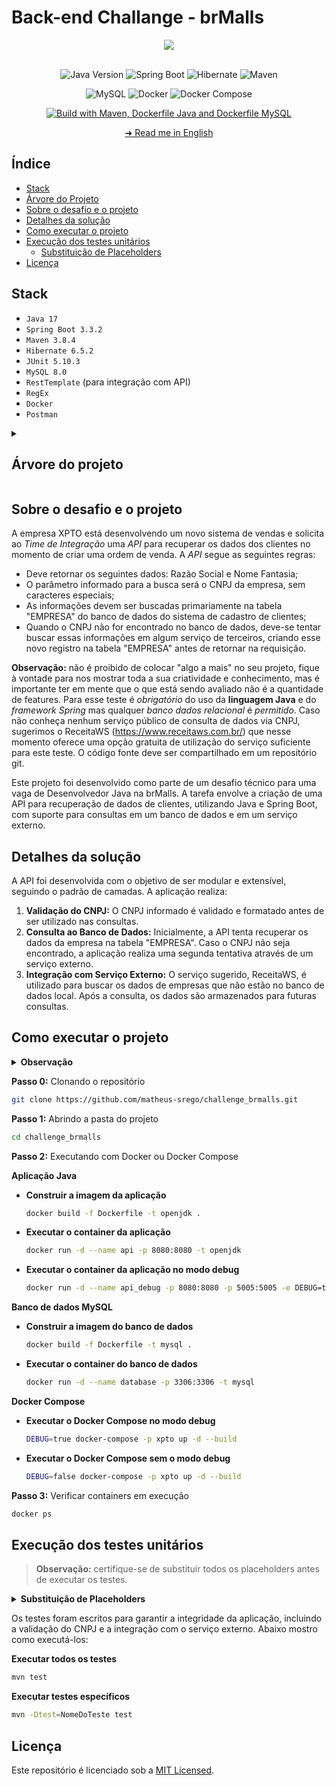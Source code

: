 # Back-end Challange - brMalls

<div align="center">
  <img src="https://investidorsardinha.r7.com/wp-content/uploads/2020/04/brmalls.png"/>
</div>

</br>

<div align="center">

![Java Version](https://img.shields.io/badge/Java-v17-important)
![Spring Boot](https://img.shields.io/badge/spring_boot-%236DB33F)
![Hibernate](https://img.shields.io/badge/hibernate-%2359666C)
![Maven](https://img.shields.io/badge/maven-%23C71A36)

</div>

<div align="center">

![MySQL](https://img.shields.io/badge/mysql-%234479A1)
![Docker](https://img.shields.io/badge/docker-%232496ED)
![Docker Compose](https://img.shields.io/badge/docker--compose-%230055A4)

</div>

<div align="center">

[![Build with Maven, Dockerfile Java and Dockerfile MySQL](https://github.com/matheus-srego/challenge_brmalls/actions/workflows/ci.yaml/badge.svg)](https://github.com/matheus-srego/challenge_brmalls/actions/workflows/ci.yaml)

</div>

<div align="center">

[➜ Read me in English](https://github.com/matheus-srego/challenge_brmalls/blob/main/README.md)

</div>

## Índice

  - [Stack](#stack)
  - [Árvore do Projeto](#arvore-do-projeto)
  - [Sobre o desafio e o projeto](#sobre-o-desafio-e-o-projeto)
  - [Detalhes da solução](#detalhes-da-solução)
  - [Como executar o projeto](#como-executar-o-projeto)
  - [Execução dos testes unitários](#execução-dos-testes-unitários)
    - [Substituição de Placeholders](#substituição-de-placeholders)
  - [Licença](#licença)

## Stack

  - `Java 17`
  - `Spring Boot 3.3.2`
  - `Maven 3.8.4`
  - `Hibernate 6.5.2`
  - `JUnit 5.10.3`
  - `MySQL 8.0`
  - `RestTemplate` (para integração com API)
  - `RegEx`
  - `Docker`
  - `Postman`

<details>
    <summary><h2 id="arvore-do-projeto">Árvore do projeto</h2></summary>

```bash
.
├── LICENSE
├── README.md
├── docker-compose.yml
├── mysql
│   ├── Dockerfile
│   └── queries
│       ├── 0.database.sql
│       ├── 1.table_empresa.sql
│       └── 2.insert_data.sql
├── tools
│   ├── postman
│   │   └── challange_brmalls.postman_collection.json
│   ├── readme
│   │   └── README.pt-BR.md
│   └── scripts
│       ├── clean.sh
│       ├── docker_java.sh
│       ├── docker_mysql.sh
│       └── wait-for-mysql.sh
└── xpto
    ├── Dockerfile
    ├── mvnw
    ├── mvnw.cmd
    ├── pom.xml
    └── src
        ├── main
        │   ├── java
        │   │   └── br
        │   │       └── com
        │   │           └── brmalls
        │   │               └── xpto
        │   │                   ├── XptoApplication.java
        │   │                   ├── controllers
        │   │                   │   ├── CompanyController.java
        │   │                   │   └── TestDockerController.java
        │   │                   ├── daos
        │   │                   │   └── CompanyDAO.java
        │   │                   ├── dtos
        │   │                   │   ├── CompanyDataResponseDTO.java
        │   │                   │   └── ErrorResponseDTO.java
        │   │                   ├── exceptions
        │   │                   │   └── GlobalExceptionHandler.java
        │   │                   ├── models
        │   │                   │   ├── AbstractModel.java
        │   │                   │   └── CompanyModel.java
        │   │                   ├── services
        │   │                   │   ├── CompanyService.java
        │   │                   │   └── impls
        │   │                   │       └── CompanyServiceImpl.java
        │   │                   └── utils
        │   │                       ├── CNPJUtils.java
        │   │                       ├── CONSTANTS.java
        │   │                       ├── FormatUtils.java
        │   │                       └── logs
        │   │                           ├── ControllerLoggingAspect.java
        │   │                           ├── OriginalClassName.java
        │   │                           └── ServiceLoggingAspect.java
        │   └── resources
        │       └── application.properties
        └── test
            └── java
                └── br
                    └── com
                        └── brmalls
                            └── xpto
                                ├── XptoApplicationTests.java
                                ├── controllers
                                │   └── CompanyControllerTest.java
                                ├── daos
                                │   └── CompanyDAOTest.java
                                ├── exceptions
                                │   └── GlobalExceptionHandlerTest.java
                                ├── services
                                │   └── impls
                                │       └── CompanyServiceImplTest.java
                                └── utils
                                    ├── CNPJUtilsTest.java
                                    └── FormatUtilsTest.java
```
</details>

## Sobre o desafio e o projeto

A empresa XPTO está desenvolvendo um novo sistema de vendas e solicita ao *Time de Integração* uma *API* para recuperar os dados dos clientes no momento de criar uma ordem de venda. A *API* segue as seguintes regras:

- Deve retornar os seguintes dados: Razão Social e Nome Fantasia;
- O parâmetro informado para a busca será o CNPJ da empresa, sem caracteres especiais;
- As informações devem ser buscadas primariamente na tabela "EMPRESA" do banco de dados do sistema de cadastro de clientes;
- Quando o CNPJ não for encontrado no banco de dados, deve-se tentar buscar essas informações em algum serviço de terceiros, criando esse novo registro na tabela "EMPRESA" antes de retornar na requisição.

**Observação:** não é proibido de colocar "algo a mais" no seu projeto, fique à vontade para nos mostrar toda a sua criatividade e conhecimento, mas é importante ter em mente que o que está sendo avaliado não é a quantidade de features. Para esse teste é *obrigatório* do uso da **linguagem Java** e do *framework Spring* mas qualquer *banco dados relacional* é *permitido*. Caso não conheça nenhum serviço público de consulta de dados via CNPJ, sugerimos o ReceitaWS (https://www.receitaws.com.br/) que nesse momento oferece uma opção gratuita de utilização do serviço suficiente para este teste. O código fonte deve ser compartilhado em um repositório git.

Este projeto foi desenvolvido como parte de um desafio técnico para uma vaga de Desenvolvedor Java na brMalls. A tarefa envolve a criação de uma API para recuperação de dados de clientes, utilizando Java e Spring Boot, com suporte para consultas em um banco de dados e em um serviço externo.

## Detalhes da solução

A API foi desenvolvida com o objetivo de ser modular e extensível, seguindo o padrão de camadas. A aplicação realiza:

1. **Validação do CNPJ:** O CNPJ informado é validado e formatado antes de ser utilizado nas consultas.
2. **Consulta ao Banco de Dados:** Inicialmente, a API tenta recuperar os dados da empresa na tabela "EMPRESA". Caso o CNPJ não seja encontrado, a aplicação realiza uma segunda tentativa através de um serviço externo.
3. **Integração com Serviço Externo:** O serviço sugerido, ReceitaWS, é utilizado para buscar os dados de empresas que não estão no banco de dados local. Após a consulta, os dados são armazenados para futuras consultas.

## Como executar o projeto

<details>
    <summary><strong>Observação</strong></summary>
    <p>Antes de executar o projeto é necessário ir até os arquivos application.properties, Dockerfile do MySQL e docker-compose.yml e modificar:</p>
    <ul style="list-style-type: none;">
        <li><strong>PLACEHOLDER_DB_USERNAME</strong>: Substitua pelo nome de usuário do banco de dados "root".</li>
        <li><strong>PLACEHOLDER_DB_PASSWORD</strong>: Substitua pela senha do banco de dados que desejar.</li>
    </ul>
</details>

**Passo 0:** Clonando o repositório
```bash
git clone https://github.com/matheus-srego/challenge_brmalls.git
```

**Passo 1:** Abrindo a pasta do projeto
```bash
cd challenge_brmalls
```

**Passo 2:** Executando com Docker ou Docker Compose

   **Aplicação Java**
   - **Construir a imagem da aplicação**
     ```bash
     docker build -f Dockerfile -t openjdk .
     ```
   - **Executar o container da aplicação**
     ```bash
     docker run -d --name api -p 8080:8080 -t openjdk
     ```
   - **Executar o container da aplicação no modo debug**
     ```bash
     docker run -d --name api_debug -p 8080:8080 -p 5005:5005 -e DEBUG=true openjdk
     ```
  
   **Banco de dados MySQL**
   - **Construir a imagem do banco de dados**
     ```bash
     docker build -f Dockerfile -t mysql .
     ```
   - **Executar o container do banco de dados**
     ```bash
     docker run -d --name database -p 3306:3306 -t mysql
     ```

   **Docker Compose**
   - **Executar o Docker Compose no modo debug**
     ```bash
     DEBUG=true docker-compose -p xpto up -d --build
     ```
   - **Executar o Docker Compose sem o modo debug**
     ```bash
     DEBUG=false docker-compose -p xpto up -d --build
     ```

**Passo 3:** Verificar containers em execução
```bash
docker ps
```

## Execução dos testes unitários

> **Observação:** certifique-se de substituir todos os placeholders antes de executar os testes.
<details>
  <summary><strong id="substituição-de-placeholders">Substituição de Placeholders</strong></summary>
  <p>Para que se realizem os testes, é necessário substituir os placeholders que estão nos testes. Abaixo se encontra cada arquivo com seus placeholders.</p>

  <h3>CompanyControllerTest</h3>
  <ul style="list-style-type: none;">
    <li><strong>CNPJ_PLACEHOLDER</strong>: Substitua por um CNPJ válido.</li>
    <li><strong>SOCIAL_NAME_PLACEHOLDER</strong>: Substitua pelo nome social da empresa correspondente ao CNPJ.</li>
    <li><strong>INVALID_CNPJ_PLACEHOLDER</strong>: Substitua por um CNPJ inválido.</li>
  </ul>

  <h3>CompanyServiceImplTest</h3>
  <ul style="list-style-type: none;">
    <li><strong>CNPJ_PLACEHOLDER</strong>: Substitua por um CNPJ válido.</li>
    <li><strong>SOCIAL_NAME_PLACEHOLDER</strong>: Substitua pelo nome social da empresa correspondente ao CNPJ.</li>
    <li><strong>FANTASY_NAME_PLACEHOLDER</strong>: Substitua pelo nome fantasia da empresa correspondente ao CNPJ.</li>
  </ul>

  <h3>CompanyDAOTest</h3>
  <ul style="list-style-type: none;">
    <li><strong>PLACEHOLDER_DB_USERNAME</strong>: Substitua pelo nome de usuário do banco de dados (por exemplo, "root").</li>
    <li><strong>PLACEHOLDER_DB_PASSWORD</strong>: Substitua pela senha do banco de dados.</li>
    <li><strong>CNPJ_PLACEHOLDER</strong>: Substitua por um CNPJ válido.</li>
    <li><strong>INVALID_CNPJ_PLACEHOLDER</strong>: Substitua por um CNPJ inválido.</li>
  </ul>

  <h3>GlobalExceptionHandlerTest</h3>
  <ul style="list-style-type: none;">
    <li><strong>CNPJ_PLACEHOLDER</strong>: Substitua por um CNPJ válido.</li>
  </ul>

  <h3>CNPJUtilsTest</h3>
  <ul style="list-style-type: none;">
    <li><strong>CNPJ_PLACEHOLDER</strong>: Substitua por um CNPJ válido.</li>
  </ul>

  <h3>FormatUtilsTest</h3>
  <ul style="list-style-type: none;">
    <li><strong>CNPJ_VARIABLE</strong>: Substitua por um CNPJ válido.</li>
  </ul>
</details>

Os testes foram escritos para garantir a integridade da aplicação, incluindo a validação do CNPJ e a integração com o serviço externo. Abaixo mostro como executá-los:

**Executar todos os testes**
```bash
mvn test
```

**Executar testes específicos**
```bash
mvn -Dtest=NomeDoTeste test
```

## Licença
Este repositório é licenciado sob a [MIT Licensed](https://github.com/matheus-srego/challenge_brmalls/blob/main/LICENSE).

